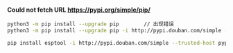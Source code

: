 #### Could not fetch URL https://pypi.org/simple/pip/
```bash
python3 -m pip install --upgrade pip		// 出现错误
python3 -m pip install --upgrade pip -i http://pypi.douban.com/simple --trusted-host pypi.douban.com		// 解决
```

```bash
pip install esptool -i http://pypi.douban.com/simple --trusted-host pypi.douban.com
```

